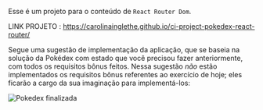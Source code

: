 Esse é um projeto para o conteúdo de `React Router Dom`.


LINK PROJETO : https://carolinainglethe.github.io/ci-project-pokedex-react-router/



Segue uma sugestão de implementação da aplicação, que se baseia na solução da Pokédex com estado que você precisou fazer anteriormente, com todos os requisitos bônus feitos. Nessa sugestão *não* estão implementados os requisitos bônus referentes ao exercício de hoje; eles ficarão a cargo da sua imaginação para implementá-los:

![Pokedex finalizada](images/pokedex-react-router.gif)



